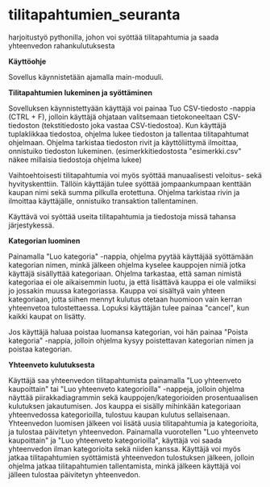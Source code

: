# tilitapahtumien_seuranta
harjoitustyö pythonilla, johon voi syöttää tilitapahtumia ja saada yhteenvedon rahankulutuksesta

**Käyttöohje**


Sovellus käynnistetään ajamalla main-moduuli.


**Tilitapahtumien lukeminen ja syöttäminen**

Sovelluksen käynnistettyään käyttäjä voi painaa Tuo CSV-tiedosto -nappia (CTRL + F), jolloin käyttäjä ohjataan valitsemaan tietokoneeltaan CSV-tiedoston (tekstitiedosto joka
vastaa CSV-tiedostoa). Kun käyttäjä tuplaklikkaa tiedostoa, ohjelma lukee tiedoston ja tallentaa tilitapahtumat ohjelmaan. Ohjelma tarkistaa tiedoston rivit ja 
käyttöliittymä ilmoittaa, onnistuiko tiedoston lukeminen.
(esimerkkitiedostosta "esimerkki.csv" näkee millaisia tiedostoja ohjelma lukee)

Vaihtoehtoisesti tilitapahtumia voi myös syöttää manuaalisesti veloitus- sekä hyvityskenttiin. Tällöin käyttäjän tulee syöttää jompaankumpaan kenttään kaupan nimi sekä summa
pilkulla erotettuna. Ohjelma tarkistaa rivin ja ilmoittaa käyttäjälle, onnistuiko transaktion tallentaminen.

Käyttävä voi syöttää useita tilitapahtumia ja tiedostoja missä tahansa järjestykessä.



**Kategorian luominen**

Painamalla "Luo kategoria" -nappia, ohjelma pyytää käyttäjää syöttämään kategorian nimen, minkä jälkeen ohjelma kyselee kauppojen nimiä jotka käyttäjä sisällyttää kategoriaan.
Ohjelma tarkastaa, että saman nimistä kategoriaa ei ole aikaisemmin luotu, ja että lisättävä kauppa ei ole valmiiksi jo jossakin muussa kategoriassa. Kauppa voi sisältyä
vain yhteen kategoriaan, jotta siihen mennyt kulutus otetaan huomioon vain kerran yhteenvetoa tulostettaessa. Lopuksi käyttäjän tulee painaa "cancel", kun kaikki kaupat on lisätty.

Jos käyttäjä haluaa poistaa luomansa kategorian, voi hän painaa "Poista kategoria" -nappia, jolloin ohjelma kysyy poistettavan kategorian nimen ja poistaa kategorian.



**Yhteenveto kulutuksesta**

Käyttäjä saa yhteenvedon tilitapahtumista painamalla "Luo yhteenveto kaupoittain" tai "Luo yhteenveto kategorioilla" -nappeja, jolloin ohjelma näyttää piirakkadiagrammin
sekä kauppojen/kategorioiden prosentuaalisen kulutuksen jakautumisen. Jos kauppa ei sisälly mihinkään kategoriaan yhteenvedossa kategorioilla, tulostuu kaupan kulutus sellaisenaan.
Yhteenvedon luomisen jälkeen voi lisätä uusia tilitapahtumia ja kategorioita, ja tulostaa päivitetyn yhteenvedon. Painamalla vuorotellen "Luo yhteenveto kaupoittain" ja 
"Luo yhteenveto kategorioilla", käyttäjä voi saada yhteenvedon ilman kategorioita sekä niiden kanssa. Käyttäjä voi myös jatkaa tilitapahtumien syöttämistä yhteenvedon tulostuksen jälkeen, jolloin ohjelma jatkaa
tilitapahtumien tallentamista, minkä jälkeen käyttäjä voi jälleen tulostaa päivitetyn yhteenvedon.

